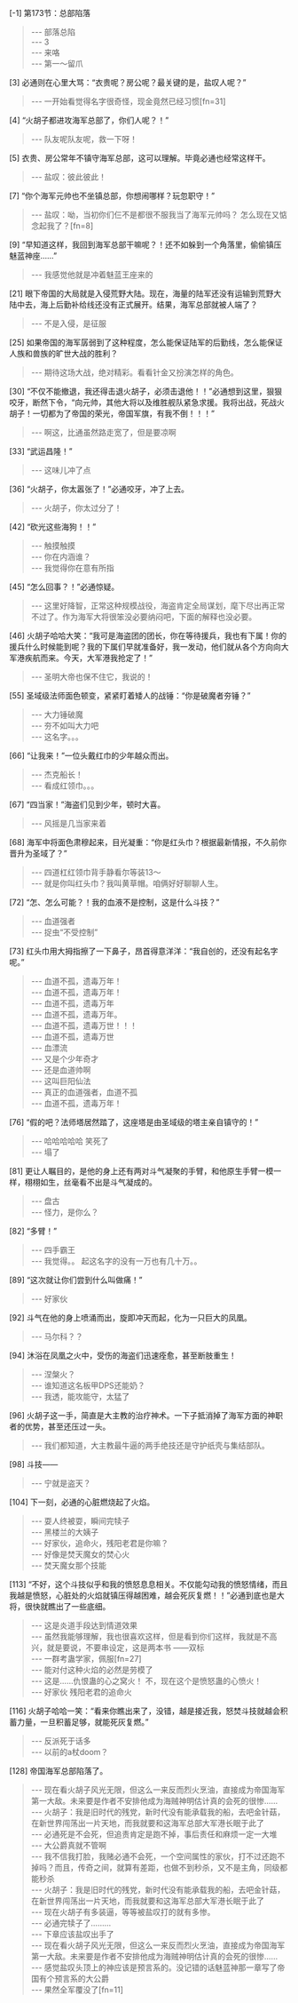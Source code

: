 
[-1] 第173节：总部陷落
>--- 部落总陷<br>
>--- 3<br>
>--- 来咯<br>
>--- 第一～留爪<br>

[3] 必通则在心里大骂：“衣贵呢？房公呢？最关键的是，盐叹人呢？”
>--- 一开始看觉得名字很奇怪，现金竟然已经习惯[fn=31]<br>

[4] “火胡子都进攻海军总部了，你们人呢？！”
>--- 队友呢队友呢，救一下呀！<br>

[5] 衣贵、房公常年不镇守海军总部，这可以理解。毕竟必通也经常这样干。
>--- 盐叹：彼此彼此！<br>

[7] “你个海军元帅也不坐镇总部，你想闹哪样？玩忽职守！”
>--- 盐叹：呦，当初你们仨不是都很不服我当了海军元帅吗？
怎么现在又惦念起我了？[fn=8]<br>

[9] “早知道这样，我回到海军总部干嘛呢？！还不如躲到一个角落里，偷偷镇压魅蓝神座……”
>--- 我感觉他就是冲着魅蓝王座来的<br>

[21] 眼下帝国的大局就是入侵荒野大陆。现在，海量的陆军还没有运输到荒野大陆中去，海上后勤补给线还没有正式展开。结果，海军总部就被人端了？
>--- 不是入侵，是征服<br>

[25] 如果帝国的海军孱弱到了这种程度，怎么能保证陆军的后勤线，怎么能保证人族和兽族的旷世大战的胜利？
>--- 期待这场大战，绝对精彩。看看针金又扮演怎样的角色。<br>

[30] “不仅不能撤退，我还得击退火胡子，必须击退他！！”必通想到这里，狠狠咬牙，断然下令，“向元帅，其他大将以及维胜舰队紧急求援。我将出战，死战火胡子！一切都为了帝国的荣光，帝国军旗，有我不倒！！！”
>--- 啊这，比通虽然路走宽了，但是要凉啊<br>

[33] “武运昌隆！”
>--- 这味儿冲了点<br>

[36] “火胡子，你太嚣张了！”必通咬牙，冲了上去。
>--- 火胡子，你太过分了！<br>

[42] “砍光这些海狗！！”
>--- 触摸触摸<br>
>--- 你在内涵谁？<br>
>--- 我觉得你在意有所指<br>

[45] “怎么回事？！”必通惊疑。
>--- 这里好降智，正常这种规模战役，海盗肯定全局谋划，麾下尽出再正常不过了。作为海军大将很笨没必要纳闷吧，下面的解释也没必要。<br>

[46] 火胡子哈哈大笑：“我可是海盗团的团长，你在等待援兵，我也有下属！你的援兵什么时候能到呢？我的下属们早就准备好，我一发动，他们就从各个方向向大军港疾航而来。今天，大军港我抢定了！”
>--- 圣明大帝也保不住它，我说的！<br>

[55] 圣域级法师面色顿变，紧紧盯着矮人的战锤：“你是破魔者夯锤？”
>--- 大力锤破魔<br>
>--- 夯不如叫大力吧<br>
>--- 这名字。。。<br>

[66] “让我来！”一位头戴红巾的少年越众而出。
>--- 杰克船长！<br>
>--- 看成红领巾。。。<br>

[67] “四当家！”海盗们见到少年，顿时大喜。
>--- 风摇是几当家来着<br>

[68] 海军中将面色肃穆起来，目光凝重：“你是红头巾？根据最新情报，不久前你晋升为圣域了？”
>--- 四道杠红领巾背手静看尔等装13～<br>
>--- 就是你叫红头巾？我叫黄草帽。咱俩好好聊聊人生。<br>

[72] “怎、怎么可能？！我的血液不是控制，这是什么斗技？”
>--- 血道强者<br>
>--- 捉虫“不受控制”<br>

[73] 红头巾用大拇指擦了一下鼻子，昂首得意洋洋：“我自创的，还没有起名字呢。”
>--- 血道不孤，遗毒万年！<br>
>--- 血道不孤，遗毒万年！<br>
>--- 血道不孤，遗毒万年<br>
>--- 血道不孤，遗毒万年。<br>
>--- 血道不孤，遗毒万世！！！<br>
>--- 血道不孤，遗毒万世<br>
>--- 血漂流<br>
>--- 又是个少年奇才<br>
>--- 还是血道帅啊<br>
>--- 这叫巨阳仙法<br>
>--- 真正的血道强者，血道不孤<br>
>--- 血道不孤，遗毒万年！<br>

[76] “假的吧？法师塔居然踏了，这座塔是由圣域级的塔主亲自镇守的！”
>--- 哈哈哈哈哈  笑死了<br>
>--- 塌了<br>

[81] 更让人瞩目的，是他的身上还有两对斗气凝聚的手臂，和他原生手臂一模一样，栩栩如生，丝毫看不出是斗气凝成的。
>--- 盘古<br>
>--- 怪力，是你么？<br>

[82] “多臂！”
>--- 四手霸王<br>
>--- 我觉得。。
起这名字的没有一万也有几十万。。<br>

[89] “这次就让你们尝到什么叫做痛！”
>--- 好家伙<br>

[92] 斗气在他的身上喷涌而出，旋即冲天而起，化为一只巨大的凤凰。
>--- 马尔科？？<br>

[94] 沐浴在凤凰之火中，受伤的海盗们迅速痊愈，甚至断肢重生！
>--- 涅槃火？<br>
>--- 谁知道这名板甲DPS还能奶？<br>
>--- 我透，能攻能守，太猛了<br>

[96] 火胡子这一手，简直是大主教的治疗神术。一下子抵消掉了海军方面的神职者的优势，甚至还压过一头。
>--- 我们都知道，大主教最牛逼的两手绝技还是守护纸壳与集结部队。<br>

[98] 斗技——
>--- 宁就是盗天？<br>

[104] 下一刻，必通的心脏燃烧起了火焰。
>--- 耍人终被耍，瞬间完犊子<br>
>--- 黑楼兰的大姨子<br>
>--- 好家伙，追命火，残阳老君是你嘛？<br>
>--- 好像是焚天魔女的焚心火<br>
>--- 焚天魔女那个技能<br>

[113] “不好，这个斗技似乎和我的愤怒息息相关。不仅能勾动我的愤怒情绪，而且我越是愤怒，心脏处的火焰就镇压得越困难，越会死灰复燃！！”必通到底也是大将，很快就瞧出了一些底细。
>--- 这是炎道手段达到情道效果<br>
>--- 虽然我能够理解，我也很喜欢这样，但是看到你们这样，我就是不高兴，就是要说，不要串设定，这是两本书
      ——双标<br>
>--- 一群考蛊学家，佩服[fn=27]<br>
>--- 能对付这种火焰的必然是劳模了<br>
>--- 这是……仇恨蛊的心之窝火！
不，现在这个是愤怒蛊的心愤火！<br>
>--- 好家伙 残阳老君的追命火<br>

[116] 火胡子哈哈一笑：“看来你瞧出来了，没错，越是接近我，怒焚斗技就越会积蓄力量，一旦积蓄足够，就能死灰复燃。”
>--- 反派死于话多<br>
>--- 以前的a杖doom？<br>

[128] 帝国海军总部陷落了。
>--- 现在看火胡子风光无限，但这么一来反而烈火烹油，直接成为帝国海军第一大敌。未来要是作者不安排他成为海贼神明估计真的会死的很惨……<br>
>--- 火胡子：我是旧时代的残党，新时代没有能承载我的船，去吧金针菇，在新世界闯荡出一片天地，而我就要和这海军总部大军港长眠于此了<br>
>--- 必通死是不会死，但追责肯定是跑不掉，事后责任和麻烦一定一大堆<br>
>--- 大公爵真就不管啊<br>
>--- 我不信我打脸，我赌必通不会死，一个空间属性的家伙，打不过还跑不掉吗？而且，传奇之间，就算有差距，也做不到秒杀，又不是主角，同级都能秒杀<br>
>--- 火胡子：我是旧时代的残党，新时代没有能承载我的船，去吧金针菇，在新世界闯荡出一片天地，而我就要和这海军总部大军港长眠于此了<br>
>--- 现在火胡子有多装逼，等等被盐叹打的就有多惨。<br>
>--- 必通完犊子了………<br>
>--- 下章应该盐叹出手了<br>
>--- 现在看火胡子风光无限，但这么一来反而烈火烹油，直接成为帝国海军第一大敌。未来要是作者不安排他成为海贼神明估计真的会死的很惨……<br>
>--- 感觉盐叹头顶上的神应该是预言系的。没记错的话魅蓝神那一章写了帝国有个预言系的大公爵<br>
>--- 果然全军覆没了[fn=11]<br>
